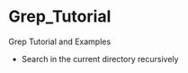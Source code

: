 # Grep_Tutorial
Grep Tutorial and Examples

- Search in the current directory recursively
 ~~~grep -rl "ISB-RT01" .~~~ 
